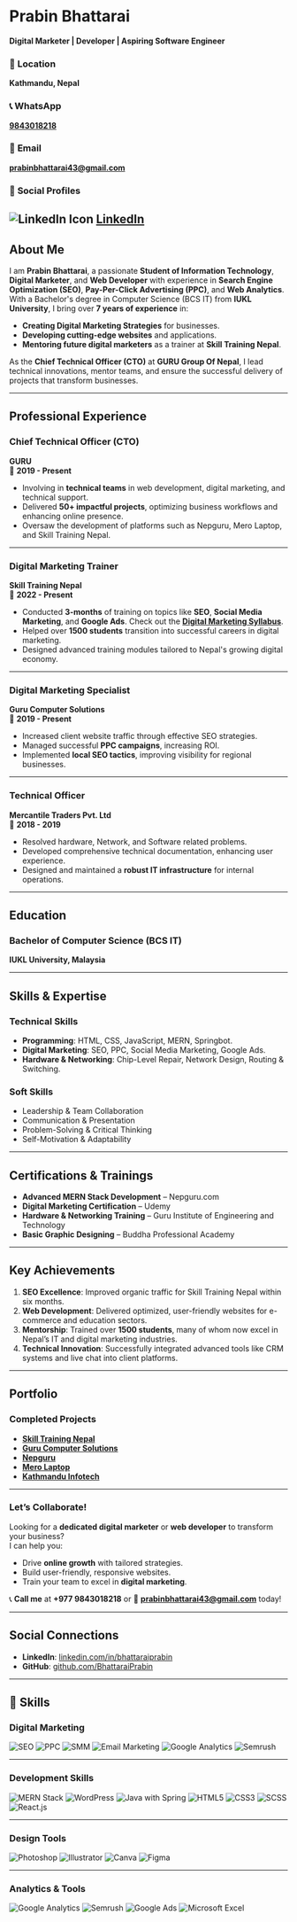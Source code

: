 # **Prabin Bhattarai**  
**Digital Marketer | Developer | Aspiring Software Engineer**  
### 📍 **Location**  
**Kathmandu, Nepal**  
### 📞 **WhatsApp**  
**[9843018218](https://wa.me/9779843018218)**  

### 📧 **Email**  
**[prabinbhattarai43@gmail.com](mailto:prabinbhattarai43@gmail.com)**  

### 🔗 **Social Profiles**  
![LinkedIn Icon](https://img.shields.io/badge/LinkedIn-%230A66C2.svg?style=for-the-badge&logo=linkedin&logoColor=white) **[LinkedIn](https://www.linkedin.com/in/bhattaraiprabin/)**  
---

## **About Me**  
I am **Prabin Bhattarai**, a passionate **Student of Information Technology**, **Digital Marketer**, and **Web Developer** with experience in **Search Engine Optimization (SEO)**, **Pay-Per-Click Advertising (PPC)**, and **Web Analytics**. With a Bachelor's degree in Computer Science (BCS IT) from **IUKL University**, I bring over **7 years of experience** in:  
- **Creating Digital Marketing Strategies** for businesses.  
- **Developing cutting-edge websites** and applications.  
- **Mentoring future digital marketers** as a trainer at **Skill Training Nepal**.  

As the **Chief Technical Officer (CTO)** at **GURU Group Of Nepal**, I lead technical innovations, mentor teams, and ensure the successful delivery of projects that transform businesses.

---

## **Professional Experience**  

### **Chief Technical Officer (CTO)**  
**GURU**  
📆 **2019 - Present**  
- Involving in **technical teams** in web development, digital marketing, and technical support.  
- Delivered **50+ impactful projects**, optimizing business workflows and enhancing online presence.  
- Oversaw the development of platforms such as Nepguru, Mero Laptop, and Skill Training Nepal.  

---

### **Digital Marketing Trainer**  
**Skill Training Nepal**  
📆 **2022 - Present**  
- Conducted **3-months** of training on topics like **SEO**, **Social Media Marketing**, and **Google Ads**. Check out the **[Digital Marketing Syllabus](https://skilltrainingnepal.com/course/digital-marketing-training-in-nepal)**.
- Helped over **1500 students** transition into successful careers in digital marketing.  
- Designed advanced training modules tailored to Nepal's growing digital economy.  

---

### **Digital Marketing Specialist**  
**Guru Computer Solutions**  
📆 **2019 - Present**  
- Increased client website traffic  through effective SEO strategies.  
- Managed successful **PPC campaigns**, increasing ROI.  
- Implemented **local SEO tactics**, improving visibility for regional businesses.  

---

### **Technical Officer**  
**Mercantile Traders Pvt. Ltd**  
📆 **2018 - 2019**  
- Resolved hardware, Network, and Software related problems.
- Developed comprehensive technical documentation, enhancing user experience.  
- Designed and maintained a **robust IT infrastructure** for internal operations.  

---

## **Education**  

### **Bachelor of Computer Science (BCS IT)**  
**IUKL University, Malaysia**  

---

## **Skills & Expertise**  

### **Technical Skills**  
- **Programming**: HTML, CSS, JavaScript, MERN, Springbot. 
- **Digital Marketing**: SEO, PPC, Social Media Marketing, Google Ads.  
- **Hardware & Networking**: Chip-Level Repair, Network Design, Routing & Switching.  

### **Soft Skills**  
- Leadership & Team Collaboration  
- Communication & Presentation  
- Problem-Solving & Critical Thinking  
- Self-Motivation & Adaptability  

---

## **Certifications & Trainings**  
- **Advanced MERN Stack Development** – Nepguru.com  
- **Digital Marketing Certification** – Udemy  
- **Hardware & Networking Training** – Guru Institute of Engineering and Technology  
- **Basic Graphic Designing** – Buddha Professional Academy  

---

## **Key Achievements**  
1. **SEO Excellence**: Improved organic traffic for Skill Training Nepal within six months.  
2. **Web Development**: Delivered optimized, user-friendly websites for e-commerce and education sectors.  
3. **Mentorship**: Trained over **1500 students**, many of whom now excel in Nepal’s IT and digital marketing industries.  
4. **Technical Innovation**: Successfully integrated advanced tools like CRM systems and live chat into client platforms.  

---

## **Portfolio**  

### **Completed Projects**  
- **[Skill Training Nepal](https://skilltrainingnepal.com/)**  
- **[Guru Computer Solutions](https://gurucomputer.com.np/)**  
- **[Nepguru](https://nepguru.com/)**  
- **[Mero Laptop](https://merolaptop.com/)**  
- **[Kathmandu Infotech](https://www.kathmanduinfotech.com/)**  

---

### **Let’s Collaborate!**  
Looking for a **dedicated digital marketer** or **web developer** to transform your business?  
I can help you:  
- Drive **online growth** with tailored strategies.  
- Build user-friendly, responsive websites.  
- Train your team to excel in **digital marketing**.  

📞 **Call me** at **+977 9843018218** or 📧 **[prabinbhattarai43@gmail.com](mailto:prabinbhattarai43@gmail.com)** today!  

---

## **Social Connections**  
- **LinkedIn**: [linkedin.com/in/bhattaraiprabin](https://www.linkedin.com/in/bhattaraiprabin/)  
- **GitHub**: [github.com/BhattaraiPrabin](https://github.com/BhattaraiPrabin/)  

------
## 🚀 **Skills**

### **Digital Marketing**
![SEO](https://img.shields.io/badge/SEO-%23000000.svg?style=for-the-badge&logo=google&logoColor=white)
![PPC](https://img.shields.io/badge/PPC-%23E4405F.svg?style=for-the-badge&logo=google-ads&logoColor=white)
![SMM](https://img.shields.io/badge/SMM-%23349AEB.svg?style=for-the-badge&logo=twitter&logoColor=white)
![Email Marketing](https://img.shields.io/badge/Email_Marketing-%23D14836.svg?style=for-the-badge&logo=gmail&logoColor=white)
![Google Analytics](https://img.shields.io/badge/Google_Analytics-%23F4B400.svg?style=for-the-badge&logo=google-analytics&logoColor=black)
![Semrush](https://img.shields.io/badge/Semrush-%23FF6F00.svg?style=for-the-badge&logo=semrush&logoColor=white)

---

### **Development Skills**
![MERN Stack](https://img.shields.io/badge/MERN_Stack-%2347A248.svg?style=for-the-badge&logo=mongodb&logoColor=white)
![WordPress](https://img.shields.io/badge/WordPress-%2321759B.svg?style=for-the-badge&logo=wordpress&logoColor=white)
![Java with Spring](https://img.shields.io/badge/Java_with_Spring-%23007396.svg?style=for-the-badge&logo=java&logoColor=white)
![HTML5](https://img.shields.io/badge/HTML5-%23E34F26.svg?style=for-the-badge&logo=html5&logoColor=white)
![CSS3](https://img.shields.io/badge/CSS3-%231572B6.svg?style=for-the-badge&logo=css3&logoColor=white)
![SCSS](https://img.shields.io/badge/SCSS-%23CC6699.svg?style=for-the-badge&logo=sass&logoColor=white)
![React.js](https://img.shields.io/badge/React.js-%2361DAFB.svg?style=for-the-badge&logo=react&logoColor=black)

---

### **Design Tools**
![Photoshop](https://img.shields.io/badge/Photoshop-%2331A8FF.svg?style=for-the-badge&logo=adobe-photoshop&logoColor=black)
![Illustrator](https://img.shields.io/badge/Illustrator-%23FF9A00.svg?style=for-the-badge&logo=adobe-illustrator&logoColor=white)
![Canva](https://img.shields.io/badge/Canva-%2346C9F9.svg?style=for-the-badge&logo=canva&logoColor=white)
![Figma](https://img.shields.io/badge/Figma-%23F24E1E.svg?style=for-the-badge&logo=figma&logoColor=white)

---

### **Analytics & Tools**
![Google Analytics](https://img.shields.io/badge/Google_Analytics-%23F4B400.svg?style=for-the-badge&logo=google-analytics&logoColor=black)
![Semrush](https://img.shields.io/badge/Semrush-%23FF6F00.svg?style=for-the-badge&logo=semrush&logoColor=white)
![Google Ads](https://img.shields.io/badge/Google_Ads-%23EA4335.svg?style=for-the-badge&logo=google-ads&logoColor=white)
![Microsoft Excel](https://img.shields.io/badge/Microsoft_Excel-%231D6F42.svg?style=for-the-badge&logo=microsoft-excel&logoColor=white)
